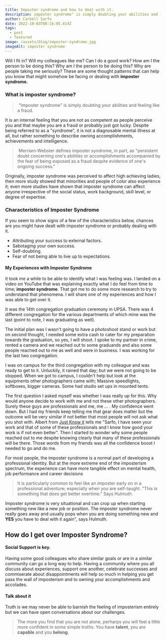 ```yaml
---
title: Imposter syndrome and how to deal with it.
description: imposter syndrome" is simply doubting your abilities and feeling like a fraud.
author: Carbell Sarfo
date: 2022-10-03T08:16:05.614Z
tags:
  - post
  - featured
image: /assets/blog/imposter-syndrome.jpg
imageAlt: imposter syndrome
---
```

Will I fit in? Will my colleagues like me? Can I do a good work? How am I the person to be doing this? Why am I the person to be doing this? Why are people taking me seriously? These are some thought patterns that can help you know that might somehow be facing or dealing with **imposter syndrome.**

<h3> What is imposter syndrome? </h3>

> ﻿ "Imposter syndrome" is simply doubting your abilities and feeling like a fraud.

It is an internal feeling that you are not as competent as people perceive you and that maybe you are a fraud or probably just got lucky. Despite being referred to as a "syndrome", it is not a diagnosable mental illness at all, but rather something to describe owning accomplishments, achievements and intelligence.

> ﻿ Merriam-Webster defines imposter syndrome, in part, as "persistent doubt concerning one's abilities or accomplishments accompanied by the fear of being exposed as a fraud despite evidence of one's ongoing success."

Originally, imposter syndrome was perceived to affect high achieving ladies, then more study showed that minorities and people of color also experience it; even more studies have shown that imposter syndrome can affect anyone irrespective of the social status, work background, skill level, or degree of expertise. 

### Characteristics of Imposter Syndrome

If you seem to show signs of a few of the characteristics below, chances are you might have dealt with imposter syndrome or probably dealing with it.

* ﻿Attributing your success to external factors.
* Sabotaging your own success.
* Self-doubting.
* Fear of not being able to live up to expectations.

#### My Experiences with Imposter Syndrome

I﻿t took me a while to be able to identify what I was feeling was. I landed on a video on YouTube that was explaining exactly what I do feel from time to time;  **imposter syndrome**. That got me to do some more research to try to understand that phenomena. I will share one of my experiences and how I was able to get over it.

It was the 14th congregation graduation ceremony in UPSA. There was 4 different congregation for the various departments of which mine was the last (point to note, I was graduating as well). 

The initial plan was I wasn't going to have a photoshoot stand or work but on second thought, I needed some extra cash to cater for my preparation towards the graduation, so yes, I will shoot. I spoke to my partner in crime, rented a camera and we reached out to some graduands and also some people reached out to me as well and were in business. I was working for the last two congregation. 

I was on campus for the third congregation with my colleague and was ready to get to it. Unluckily, it rained that day; but we were not going to be stopped. When we got to campus, I couldn't help but look at the equipments other photographers came with; Massive speedlights, softboxes, bigger cameras. Some had studio set ups in mounted tents. 

The first question I asked myself was whether I was really up for this. Why would anyone decide to work with me and not these other photographers. Surely these guys are professionals and me, me ... . My confidence went down. But I had my friends keep telling me that gear does matter but the outcome will be very similar if not better that most people will not ask what you shot with. Albert from [Just Know it](https://www.youtube.com/channel/UCeGtnY0q_Llt-qZJMQ_QBdA) tells me "Sarfo, I have seen your work and that of some of these professionals and I know how good your work is if not even better". Then I started to wonder why some people reached out to me despite knowing clearly that many of these professionals will be there. Those words from my friends was all the confidence boost I needed to go and do me.

For most people, the imposter syndrome is a normal part of developing a professional identity. But at the more extreme end of the imposterism spectrum, the experience can have more tangible effect on mental health, job performance and career decisions

> I﻿t is particularly common to feel like an imposter early on in a professional adventure; especially when you are self-taught. "This is something that does get better overtime." Says Hulmuth. 

Imposter syndrome is very situational and can crop up when starting something new like a new job or position. The imposter syndrome never really goes away and usually pops when you are doing something new and **YES** you have to deal with it again", says Hulmuth.




## How do I get over Imposter Syndrome?

#### Social Support is key.

H﻿aving some good colleagues who share similar goals or are in a similar community can go a long way to help. Having a community where you all discuss about experiences, support one another, celebrate successes and commiserate about disappointments will help so much in helping you get pass the wall of imposterism and to owning your accomplishments and accolades.

#### Talk about it

T﻿ruth is we may never be able to barnish the feeling of imposterism entirely but we can have open conversations about our challenges. 

> The more you find that you are not alone, perharps you will feel a little more confident in some simple truths. You have **talent**, you are **capable** and you **belong**.